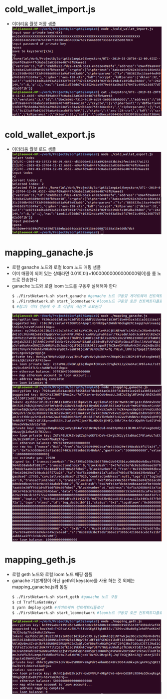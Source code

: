 # cold_wallet_import.js
- 이더리움 월렛 저장 샘플
  ![](./images/cold_wallet_import.png)

# cold_wallet_export.js
- 이더리움 월렛 로드 샘플
  ![](./images/cold_wallet_export.png)

# mapping_ganache.js
- 로컬 ganache 노드와 로컬 loom 노드 매핑 샘플
- 이미 매핑이 되어 있는 상태라면 0.01이더(=10000000000000000웨이)를 룸 노드로 전송한다
- ganache 노드와 로컬 loom 노드를 구동후 실해해야 한다
  ```bash
  $ ./FirstNetwork.sh start_ganache #ganache 노드 구동및 게이트웨이 컨트렉트디플로이
  $ ./FirstNetwork.sh start_loomnetwork #loom노드 구동및 토큰 컨트렉트디플로이
  $ #참고) 이더 전송에 수 초 이상의 시간이 소요된다
  ```
  ![](./images/mapping_ganache-1.png)
  ![](./images/mapping_ganache-2.png)

# mapping_geth.js
- 로컬 geth 노드와 로컬 loom 노드 매핑 샘플
- ganache 기본계정이 아닌 geth의 keystore를 사용 하는 것 외에는 mapping_ganache.js와 동일
  ```bash
  $ ./FirstNetwork.sh start_geth #ganache 노드 구동
  $ cd TruffLeGateWay/
  $ yarn deploy:geth #게이트웨이 컨트렉트디플로이
  $ ./FirstNetwork.sh start_loomnetwork #loom노드 구동및 토큰 컨트렉트디플로이
  ```
  ![](./images/mapping_geth.png)
